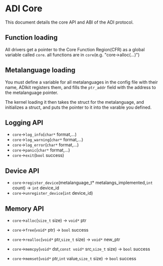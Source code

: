 # ADI Core
This document details the core API and ABI of the ADI protocol.

## Function loading
All drivers get a pointer to the Core Function Region(CFR) as a global variable called `core`.
all functions are in `core`(e.g. "core->alloc(...)")

## Metalanguage loading
You must define a variable for all metalanguages in the config file with their name, ADIkit registers them, and fills the `ptr_addr` field with the address to the metalanguage pointer.

The kernel loading it then takes the struct for the metalanguage, and initializes a struct, and puts the pointer to it into the varable you defined.

## Logging API
* `core`->`log_info`(`char*` format,...)
* `core`->`log_warning`(`char*` format,...)
* `core`->`log_error`(`char*` format,...)
* `core`->`panic`(`char*` format,...)
* `core`->`exit`(`bool` success)

## Device API
* `core`->`register_device`(metalanguage_t* metalangs_implemented,`int` count) -> `int` device_id
* `core`->`unregister_device`(`int` device_id)

## Memory API
* `core`->`alloc`(`size_t` size) -> `void*` ptr
* `core`->`free`(`void*` ptr) -> `bool` success
* `core`->`realloc`(`void*` ptr,`size_t` size) -> `void*` new_ptr

* `core`->`memcpy`(`void*` dst,`const void*` src,`size_t` size) -> `bool` success
* `core`->`memset`(`void*` ptr,`int` value,`size_t` size) -> `bool` success

